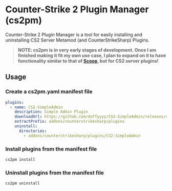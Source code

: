 # Counter-Strike 2 Plugin Manager (cs2pm)
Counter-Strike 2 Plugin Manager is a tool for easily installing and uninstalling CS2 Server Metamod (and CounterStrikeSharp) Plugins.

> **NOTE: cs2pm is in very early stages of development. Once I am finished making it fit my own use case, I plan to expand on it to have functionality similar to that of [Scoop](https://scoop.sh/), but for CS2 server plugins!**

## Usage

### Create a cs2pm.yaml manifest file
```yaml
plugins:
  - name: CS2-SimpleAdmin
    description: Simple Admin Plugin
    downloadUrl: https://github.com/daffyyyy/CS2-SimpleAdmin/releases/download/build-230/CS2-SimpleAdmin.zip
    extractPrefix: addons/counterstrikesharp/plugins
    uninstall:
      directories:
        - addons/counterstrikesharp/plugins/CS2-SimpleAdmin
```

### Install plugins from the manifest file
```bash
cs2pm install
```

### Uninstall plugins from the manifest file
```bash
cs2pm uninstall
```

